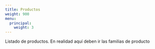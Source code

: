 ```yaml
---
title: Productos
weight: 900
menu:
  principal:
    weight: 3
---
```




Listado de productos.
En realidad aquí deben ir las familias de producto
